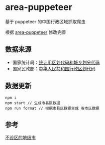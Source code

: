 

# area-puppeteer
基于 puppeteer 的中国行政区域抓取爬虫

根据 [area-puppeteer](https://github.com/dwqs/area-puppeteer) 修改完善

## 数据来源
* 国家统计局：[统计用区划代码和城乡划分代码](http://www.stats.gov.cn/tjsj/tjbz/tjyqhdmhcxhfdm/2021/index.html)
* 国家民政部：[中华人民共和国行政区划代码](http://www.mca.gov.cn/article/sj/tjbz/a/)

## 数据更新

```
npm i
npm start // 生成市县区数据
npm run format // 根据市县区数据生成 省市区数据
```



## 参考



[不设区的地级市](https://baike.baidu.com/item/%E4%B8%8D%E8%AE%BE%E5%8C%BA%E7%9A%84%E5%B8%82)






 


 
